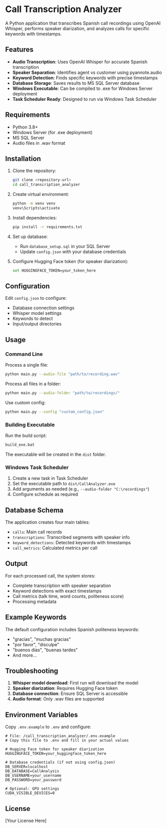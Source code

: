# Call Transcription Analyzer

A Python application that transcribes Spanish call recordings using OpenAI Whisper, performs speaker diarization, and analyzes calls for specific keywords with timestamps.

## Features

- **Audio Transcription**: Uses OpenAI Whisper for accurate Spanish transcription
- **Speaker Separation**: Identifies agent vs customer using pyannote.audio
- **Keyword Detection**: Finds specific keywords with precise timestamps
- **Database Storage**: Saves results to MS SQL Server database
- **Windows Executable**: Can be compiled to .exe for Windows Server deployment
- **Task Scheduler Ready**: Designed to run via Windows Task Scheduler

## Requirements

- Python 3.8+
- Windows Server (for .exe deployment)
- MS SQL Server
- Audio files in .wav format

## Installation

1. Clone the repository:
   ```bash
   git clone <repository-url>
   cd call_transcription_analyzer
   ```

2. Create virtual environment:
   ```bash
   python -m venv venv
   venv\Scripts\activate
   ```

3. Install dependencies:
   ```bash
   pip install -r requirements.txt
   ```

4. Set up database:
   - Run `database_setup.sql` in your SQL Server
   - Update `config.json` with your database credentials

5. Configure Hugging Face token (for speaker diarization):
   ```bash
   set HUGGINGFACE_TOKEN=your_token_here
   ```

## Configuration

Edit `config.json` to configure:
- Database connection settings
- Whisper model settings
- Keywords to detect
- Input/output directories

## Usage

### Command Line

Process a single file:
```bash
python main.py --audio-file "path/to/recording.wav"
```

Process all files in a folder:
```bash
python main.py --audio-folder "path/to/recordings/"
```

Use custom config:
```bash
python main.py --config "custom_config.json"
```

### Building Executable

Run the build script:
```bash
build_exe.bat
```

The executable will be created in the `dist` folder.

### Windows Task Scheduler

1. Create a new task in Task Scheduler
2. Set the executable path to `dist/CallAnalyzer.exe`
3. Add arguments as needed (e.g., `--audio-folder "C:\recordings"`)
4. Configure schedule as required

## Database Schema

The application creates four main tables:
- `calls`: Main call records
- `transcriptions`: Transcribed segments with speaker info
- `keyword_detections`: Detected keywords with timestamps
- `call_metrics`: Calculated metrics per call

## Output

For each processed call, the system stores:
- Complete transcription with speaker separation
- Keyword detections with exact timestamps
- Call metrics (talk time, word counts, politeness score)
- Processing metadata

## Example Keywords

The default configuration includes Spanish politeness keywords:
- "gracias", "muchas gracias"
- "por favor", "disculpe"
- "buenos días", "buenas tardes"
- And more...

## Troubleshooting

1. **Whisper model download**: First run will download the model
2. **Speaker diarization**: Requires Hugging Face token
3. **Database connection**: Ensure SQL Server is accessible
4. **Audio format**: Only .wav files are supported

## Environment Variables

Copy `.env.example` to `.env` and configure:

```env
# File: /call_transcription_analyzer/.env.example
# Copy this file to .env and fill in your actual values

# Hugging Face token for speaker diarization
HUGGINGFACE_TOKEN=your_huggingface_token_here

# Database credentials (if not using config.json)
DB_SERVER=localhost
DB_DATABASE=CallAnalysis
DB_USERNAME=your_username
DB_PASSWORD=your_password

# Optional: GPU settings
CUDA_VISIBLE_DEVICES=0
```

## License

[Your License Here]